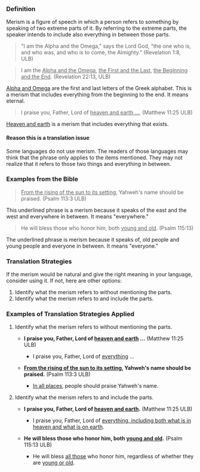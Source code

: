

### Definition

Merism is a figure of speech in which a person refers to something by speaking of two extreme parts of it. By referring to the extreme parts, the speaker intends to include also everything in between those parts.
> "I am the Alpha and the Omega," says the Lord God, "the one who is, and who was, and who is to come, the Almighty." (Revelation 1:8, ULB)


> I am the <u>Alpha and the Omega</u>, <u>the First and the Last</u>, <u>the Beginning and the End</u>. (Revelation 22:13, ULB)

<u>Alpha and Omega</u> are the first and last letters of the Greek alphabet. This is a merism that includes everything from the beginning to the end. It means eternal.
>I praise you, Father, Lord of <u>heaven and earth ...</u>,  (Matthew 11:25 ULB)

<u>Heaven and earth</u> is a merism that includes everything that exists.

#### Reason this is a translation issue
Some languages do not use merism. The readers of those languages may think that the phrase only applies to the items mentioned. They may not realize that it refers to those two things and everything in between. 

### Examples from the Bible
><u>From the rising of the sun to its setting</u>, Yahweh's name should be praised. (Psalm 113:3 ULB)

This underlined phrase is a merism because it speaks of the east and the west and everywhere in between. It means "everywhere."
>He will bless those who honor him, both <u>young and old</u>. (Psalm 115:13) 

The underlined phrase is merism because it speaks of, old people and young people and everyone in between. It means "everyone."

### Translation Strategies

If the merism would be natural and give the right meaning in your language, consider using it. If not, here are other options:

1. Identify what the merism refers to without mentioning the parts. 
1. Identify what the merism refers to and include the parts.

### Examples of Translation Strategies Applied

1. Identify what the merism refers to without mentioning the parts.

    * **I praise you, Father, Lord of <u>heaven and earth</u> ...**  (Matthew 11:25 ULB)
        * I praise you, Father, Lord of <u>everything</u> ...

    * **<u>From the rising of the sun to its setting</u>, Yahweh's name should be praised.** (Psalm 113:3 ULB)
        * <u>In all places</u>, people should praise Yahweh's name.

2. Identify what the merism refers to and include the parts.

    * **I praise you, Father, Lord of <u>heaven and earth</u>.**  (Matthew 11:25 ULB)
        * I praise you, Father, Lord of <u>everything, including both what is in heaven and what is on earth</u>.

    * **He will bless those who honor him, both <u>young and old</u>.** (Psalm 115:13 ULB)  
        * He will bless <u>all those</u> who honor him, regardless of whether they are <u>young or old</u>.

